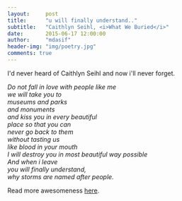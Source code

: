 ```yaml
---
layout:     post
title:      "u will finally understand.."
subtitle:   "Caithlyn Seihl, <i>What We Buried</i>"
date:       2015-06-17 12:00:00
author:     "mdasif"
header-img: "img/poetry.jpg"
comments: true
---
```


<p>I'd never heard of Caithlyn Seihl and now i'll never forget.
</p>
<p>
<i>
Do not fall in love with people like me <br/>
we will take you to<br/>
museums and parks<br/>
and monuments<br/>
and kiss you in every beautiful<br/>
place so that you can<br/>
never go back to them<br/>
without tasting us<br/>
like blood in your mouth<br/>
I will destroy you in most beautiful way possible<br/>
And when i leave<br/>
you will finally understand,<br/>
why storms are named after people.<br/> 
</i>
</p>
<p>
Read more awesomeness <a href="http://wordsfortheyear.com/2014/08/31/do-not-fall-in-love-with-people-like-me-by-caitlyn-siehl/" target="_blank">here</a>.
</p>
